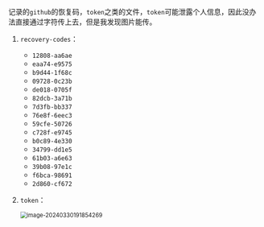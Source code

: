 记录的`github`的恢复码，`token`之类的文件，`token`可能泄露个人信息，因此没办法直接通过字符传上去，但是我发现图片能传。

1. `recovery-codes`：

   - `12808-aa6ae`
   - `eaa74-e9575`
   - `b9d44-1f68c`
   - `09728-0c23b`
   - `de018-0705f`
   - `82dcb-3a71b`
   - `7d3fb-bb337`
   - `76e8f-6eec3`
   - `59cfe-50726`
   - `c728f-e9745`
   - `b0c89-4e330`
   - `34799-dd1e5`
   - `61b03-a6e63`
   - `39b08-97e1c`
   - `f6bca-98691`
   - `2d860-cf672`

2. `token`：

   <img src="https://img-blog.csdnimg.cn/direct/2e87618ee16e485b9b4d196341e6a3de.png" alt="image-20240330191854269" style="zoom:80%;" />

